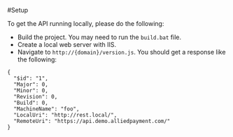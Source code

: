 #Setup

To get the API running locally, please do the following:

* Build the project. You may need to run the `build.bat` file.
* Create a local web server with IIS.
* Navigate to `http://{domain}/version.js`. You should get a response like the following:

```
{
  "$id": "1",
  "Major": 0,
  "Minor": 0,
  "Revision": 0,
  "Build": 0,
  "MachineName": "foo",
  "LocalUri": "http://rest.local/",
  "RemoteUri": "https://api.demo.alliedpayment.com/"
}
```
